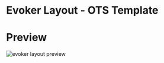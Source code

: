 # Evoker Layout - OTS Template

# Preview
![evoker layout preview](https://github.com/pedrogiampietro/ots_layouts/blob/Evoker/preview.png)
